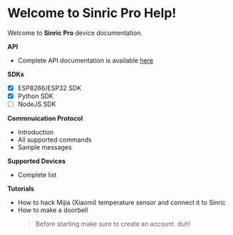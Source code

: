 # Welcome to Sinric Pro Help!

Welcome to **Sinric Pro** device documentation.

**API**
 - Complete API documentation is available [here](https://apidocs.sinric.pro/)

**SDKs**
 - [x] ESP8266/ESP32 SDK
 - [x] Python SDK
 - [ ] NodeJS SDK

**Commnuication Protocol**
 - Introduction
 - All supported commands 
 - Sample messages
 
 **Supported Devices**
 - Complete list  

**Tutorials**
 - How to hack Mijia (Xiaomi) temperature  sensor and connect it to Sinric 
 - How to make a doorbell
 	> Before starting make sure to create an account. duh!

        

<!--stackedit_data:
eyJoaXN0b3J5IjpbLTE0ODI2MTUwMTMsLTY2NDgzNzQzMV19
-->